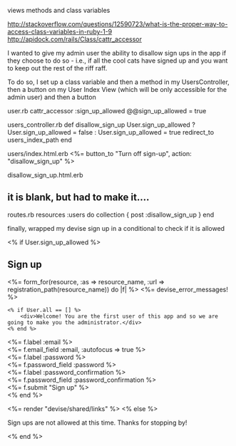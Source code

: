 views methods and class variables

http://stackoverflow.com/questions/12590723/what-is-the-proper-way-to-access-class-variables-in-ruby-1-9
http://apidock.com/rails/Class/cattr_accessor

I wanted to give my admin user the ability to disallow sign ups in the app if they choose to do so - i.e., if all the cool cats have signed up and you want to keep out the rest of the riff raff. 

To do so, I set up a class variable and then a method in my UsersController, then a button on my User Index View (which will be only accessible for the admin user) and then a button

user.rb
cattr_accessor :sign_up_allowed
@@sign_up_allowed = true

users_controller.rb
def disallow_sign_up
  User.sign_up_allowed ? User.sign_up_allowed = false : User.sign_up_allowed = true
  redirect_to users_index_path
end

users/index.html.erb
<%= button_to "Turn off sign-up", action: "disallow_sign_up" %>

disallow_sign_up.html.erb
## it is blank, but had to make it....

routes.rb
resources :users do
  collection { post :disallow_sign_up }
end

finally, wrapped my devise sign up in a conditional to check if it is allowed

<% if User.sign_up_allowed %>
<h2>Sign up</h2>

<%= form_for(resource, :as => resource_name, :url => registration_path(resource_name)) do |f| %>
  <%= devise_error_messages! %>
	
	<% if User.all == [] %>
		<div>Welcome! You are the first user of this app and so we are going to make you the administrator.</div>
	<% end %>

  <div><%= f.label :email %><br />
  <%= f.email_field :email, :autofocus => true %></div>

  <div><%= f.label :password %><br />
  <%= f.password_field :password %></div>

  <div><%= f.label :password_confirmation %><br />
  <%= f.password_field :password_confirmation %></div>

  <div><%= f.submit "Sign up" %></div>
<% end %>

<%= render "devise/shared/links" %>
<% else %>

<p>Sign ups are not allowed at this time. Thanks for stopping by!</p>

<% end %> 
